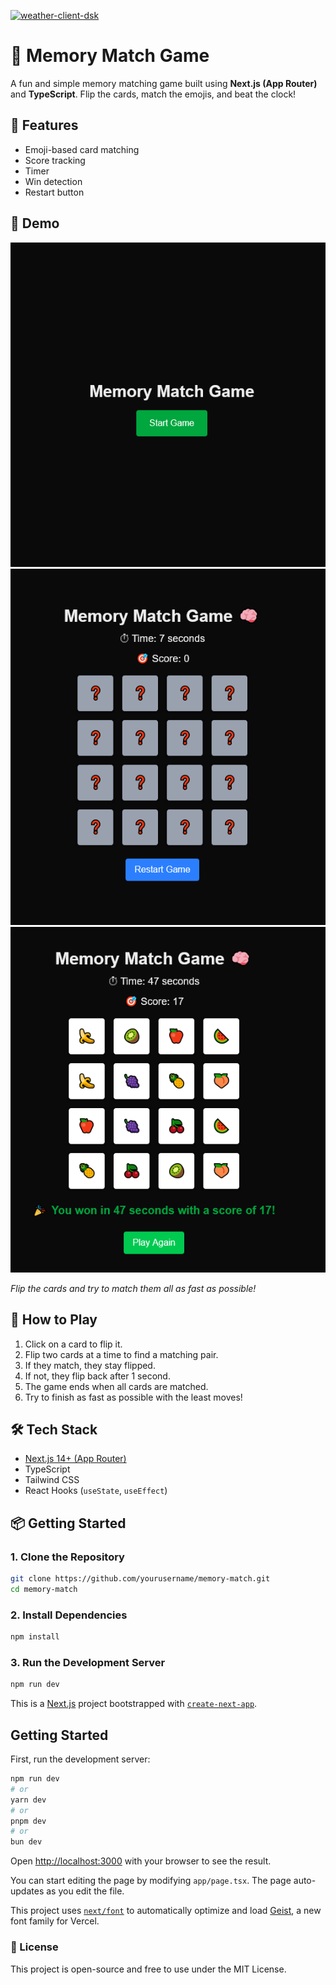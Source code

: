 <a href='https://memory-match-weld.vercel.app/' target='_blank'><img src='https://i.postimg.cc/jdCvdk3D/game3.png' border='0' alt='weather-client-dsk'/></a>
# 🧠 Memory Match Game

A fun and simple memory matching game built using **Next.js (App Router)** and **TypeScript**. Flip the cards, match the emojis, and beat the clock!

## 🚀 Features

- Emoji-based card matching
- Score tracking
- Timer
- Win detection
- Restart button

## 📸 Demo

<!-- ![Game Screenshot](./public/game1.png)   -->
<img src='./public/game1.png' >
<img src='./public/game2.png' >
<img src='./public/game3.png' >


*Flip the cards and try to match them all as fast as possible!*

## 🧩 How to Play

1. Click on a card to flip it.
2. Flip two cards at a time to find a matching pair.
3. If they match, they stay flipped.
4. If not, they flip back after 1 second.
5. The game ends when all cards are matched.
6. Try to finish as fast as possible with the least moves!

## 🛠️ Tech Stack

- [Next.js 14+ (App Router)](https://nextjs.org/docs/app)
- TypeScript
- Tailwind CSS
- React Hooks (`useState`, `useEffect`)

## 📦 Getting Started

### 1. Clone the Repository

```bash
git clone https://github.com/yourusername/memory-match.git
cd memory-match
```
### 2. Install Dependencies

```bash
npm install
```

### 3. Run the Development Server
```bash
npm run dev
```

This is a [Next.js](https://nextjs.org) project bootstrapped with [`create-next-app`](https://nextjs.org/docs/app/api-reference/cli/create-next-app).

## Getting Started

First, run the development server:

```bash
npm run dev
# or
yarn dev
# or
pnpm dev
# or
bun dev
```

Open [http://localhost:3000](http://localhost:3000) with your browser to see the result.

You can start editing the page by modifying `app/page.tsx`. The page auto-updates as you edit the file.

This project uses [`next/font`](https://nextjs.org/docs/app/building-your-application/optimizing/fonts) to automatically optimize and load [Geist](https://vercel.com/font), a new font family for Vercel.

### 📄 License
This project is open-source and free to use under the MIT License.

